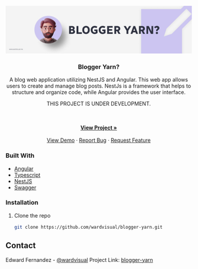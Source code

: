 <div id="top"></div>

<!-- PROJECT LOGO -->
<br />
<div align="center">
  <a href="https://github.com/wardvisual/blogger-yarn">
    <img src="./screenshots/banner.jpg" alt="banner">
  </a>

  <h3 align="center">Blogger Yarn?</h3>

  <p align="center"> A blog web application utilizing NestJS and Angular. This web app allows users to create and manage blog posts. NestJs is a framework that helps to structure and organize code, while Angular provides the user interface. </p> 
  <p>THIS PROJECT IS UNDER DEVELOPMENT.</p>
    <br />
    <br />
    <a href="https://github.com/wardvisual/blogger-yarn"><strong>View Project »</strong></a>
    <br />    
    <br />
    <a href="https://github.com/wardvisual/blogger-yarn">View Demo</a>
    ·
    <a href="https://github.com/wardvisual/blogger-yarn/issues">Report Bug</a>
    ·
    <a href="https://github.com/wardvisual/blogger-yarn/issues">Request Feature</a>
  
</div>

### Built With

- [Angular](https://angular.io/)
- [Typescript](https://www.typescriptlang.org/)
- [NestJS](https://nestjs.com/)
- [Swagger](https://swagger.io/)

<!-- INSTALLATION -->

### Installation

1. Clone the repo

   ```sh
   git clone https://github.com/wardvisual/blogger-yarn.git
   ```

<!-- CONTACT -->

## Contact

Edward Fernandez - [@wardvisual](https://twitter.com/wardvisual)
Project Link: [blogger-yarn](https://github.com/wardvisual/blogger-yarn)
